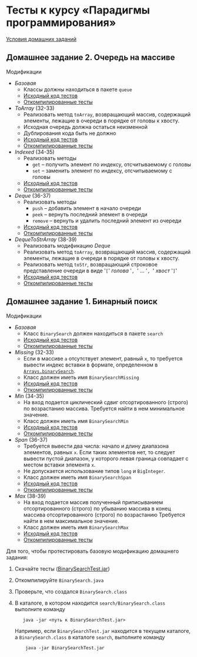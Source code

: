 # Тесты к курсу «Парадигмы программирования»

[Условия домашних заданий](http://www.kgeorgiy.info/courses/paradigms/homeworks.html)


## Домашнее задание 2. Очередь на массиве

Модификации
 * *Базовая*
    * Классы должны находиться в пакете `queue`
    * [Исходный код тестов](java/queue/ArrayQueueTest.java)
    * [Откомпилированные тесты](artifacts/queue/ArrayQueueTest.jar)
 * *ToArray* (32-33)
    * Реализовать метод `toArray`, возвращающий массив,
      содержащий элементы, лежащие в очереди в порядке
      от головы к хвосту.
    * Исходная очередь должна остаться неизменной
    * Дублирования кода быть не должно
    * [Исходный код тестов](java/queue/ArrayQueueToArrayTest.java)
    * [Откомпилированные тесты](artifacts/queue/ArrayQueueToArrayTest.jar)
 * *Indexed* (34-35)
    * Реализовать методы
        * `get` – получить элемент по индексу, отсчитываемому с головы
        * `set` – заменить элемент по индексу, отсчитываемому с головы
    * [Исходный код тестов](java/queue/ArrayQueueIndexedTest.java)
    * [Откомпилированные тесты](artifacts/queue/ArrayQueueIndexedTest.jar)
 * *Deque* (36-37)
    * Реализовать методы
        * `push` – добавить элемент в начало очереди
        * `peek` – вернуть последний элемент в очереди
        * `remove` – вернуть и удалить последний элемент из очереди
    * [Исходный код тестов](java/queue/ArrayDequeTest.java)
    * [Откомпилированные тесты](artifacts/queue/ArrayDequeTest.jar)
 * *DequeToStrArray* (38-39)
    * Реализовать модификацию *Deque*
    * Реализовать метод `toArray`, возвращающий массив,
      содержащий элементы, лежащие в очереди в порядке
      от головы к хвосту.
    * Реализовать метод `toStr`, возвращающий строковое представление
      очереди в виде '`[`' _голова_ '`, `' ... '`, `' _хвост_ '`]`'
    * [Исходный код тестов](java/queue/ArrayDequeToStrArrayTest.java)
    * [Откомпилированные тесты](artifacts/queue/ArrayDequeToStrArrayTest.jar)


## Домашнее задание 1. Бинарный поиск

Модификации
 * *Базовая*
    * Класс `BinarySearch` должен находиться в пакете `search`
    * [Исходный код тестов](java/search/BinarySearchTest.java)
    * [Откомпилированные тесты](artifacts/search/BinarySearchTest.jar)
 * *Missing* (32-33)
    * Если в массиве `a` отсутствует элемент, равный `x`, то требуется
      вывести индекс вставки в формате, определенном в
      [`Arrays.binarySearch`](https://docs.oracle.com/en/java/javase/11/docs/api/java.base/java/util/Arrays.html#binarySearch(int%5B%5D,int)).
    * Класс должен иметь имя `BinarySearchMissing`
    * [Исходный код тестов](java/search/BinarySearchMissingTest.java)
    * [Откомпилированные тесты](artifacts/search/BinarySearchMissingTest.jar)
 * *Min* (34-35)
    * На вход подается циклический сдвиг 
      отсортированного (строго) по возрастанию массива.
      Требуется найти в нем минимальное значение.
    * Класс должен иметь имя `BinarySearchMin`
    * [Исходный код тестов](java/search/BinarySearchMinTest.java)
    * [Откомпилированные тесты](artifacts/search/BinarySearchMinTest.jar)
 * *Span* (36-37)
    * Требуется вывести два числа: начало и длину диапазона элементов,
      равных `x`. Если таких элементов нет, то следует вывести
      пустой диапазон, у которого левая граница совпадает с местом
      вставки элемента `x`.
    * Не допускается использование типов `long` и `BigInteger`.
    * Класс должен иметь имя `BinarySearchSpan`
    * [Исходный код тестов](java/search/BinarySearchSpanTest.java)
    * [Откомпилированные тесты](artifacts/search/BinarySearchSpanTest.jar)
 * *Max* (38-39)
    * На вход подается массив полученный приписыванием 
      отсортированного (строго) по убыванию массива 
      в конец массива отсортированного (строго) по возрастанию
      Требуется найти в нем максимальное значение.
    * Класс должен иметь имя `BinarySearchMax`
    * [Исходный код тестов](java/search/BinarySearchMaxTest.java)
    * [Откомпилированные тесты](artifacts/search/BinarySearchMaxTest.jar)


Для того, чтобы протестировать базовую модификацию домашнего задания:

 1. Скачайте тесты ([BinarySearchTest.jar](artifacts/search/BinarySearchTest.jar))
 1. Откомпилируйте `BinarySearch.java`
 1. Проверьте, что создался `BinarySearch.class`
 1. В каталоге, в котором находится `search/BinarySearch.class` выполните команду

    ```
       java -jar <путь к BinarySearchTest.jar>
    ```

    Например, если `BinarySearchTest.jar` находится в текущем каталоге, 
    а `BinarySearch.class` в каталоге `search`, выполните команду

    ```
        java -jar BinarySearchTest.jar
    ```
